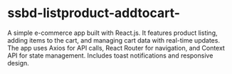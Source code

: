 # ssbd-listproduct-addtocart-
A simple e-commerce app built with React.js. It features product listing, adding items to the cart, and managing cart data with real-time updates. The app uses Axios for API calls, React Router for navigation, and Context API for state management. Includes toast notifications and responsive design.
